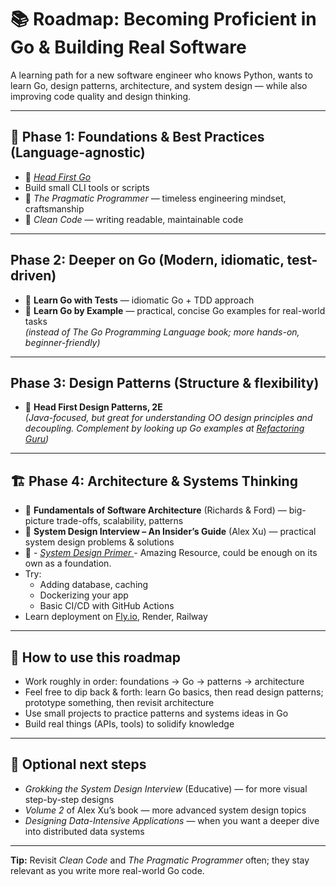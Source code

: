 # 📚 Roadmap: Becoming Proficient in Go & Building Real Software

A learning path for a new software engineer who knows Python, wants to learn Go, design patterns, architecture, and system design — while also improving code quality and design thinking.

---

## 🏁 **Phase 1: Foundations & Best Practices (Language-agnostic)**
- 📕 [*Head First Go*](https://github.com/baoozuma/Head-First-All-Series-PDF/blob/main/Head%20First%20Go.pdf)
- Build small CLI tools or scripts
-  📕 *The Pragmatic Programmer* — timeless engineering mindset, craftsmanship
- 📕 *Clean Code* — writing readable, maintainable code

---

##  **Phase 2: Deeper on Go (Modern, idiomatic, test-driven)**
- 📗 **Learn Go with Tests** — idiomatic Go + TDD approach
- 📙 **Learn Go by Example** — practical, concise Go examples for real-world tasks  
  _(instead of *The Go Programming Language* book; more hands-on, beginner-friendly)_

---

## **Phase 3: Design Patterns (Structure & flexibility)**
- 📘 **Head First Design Patterns, 2E**  
  _(Java-focused, but great for understanding OO design principles and decoupling.
  Complement by looking up Go examples at [Refactoring Guru](https://refactoring.guru/design-patterns/go/examples))_

---

## 🏗️ **Phase 4: Architecture & Systems Thinking**
- 📙 **Fundamentals of Software Architecture** (Richards & Ford) — big-picture trade-offs, scalability, patterns
- 📘 **System Design Interview – An Insider’s Guide** (Alex Xu) — practical system design problems & solutions
- 📝 - [*System Design Primer* ](https://github.com/donnemartin/system-design-primer/tree/master) - Amazing Resource, could be enough on its own as a foundation.
- Try:
  - Adding database, caching
  - Dockerizing your app
  - Basic CI/CD with GitHub Actions
- Learn deployment on [Fly.io](https://www.fly.io), Render, Railway

---

## 🔄 **How to use this roadmap**
- Work roughly in order: foundations → Go → patterns → architecture
- Feel free to dip back & forth: learn Go basics, then read design patterns; prototype something, then revisit architecture
- Use small projects to practice patterns and systems ideas in Go
- Build real things (APIs, tools) to solidify knowledge

---

## 📌 **Optional next steps**
- *Grokking the System Design Interview* (Educative) — for more visual step-by-step designs
- *Volume 2* of Alex Xu’s book — more advanced system design topics
- *Designing Data-Intensive Applications* — when you want a deeper dive into distributed data systems

---

**Tip:** Revisit *Clean Code* and *The Pragmatic Programmer* often; they stay relevant as you write more real-world Go code.